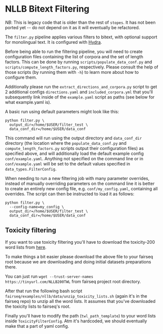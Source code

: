 # NLLB Bitext Filtering

*NB*: This is legacy code that is older than the rest of `stopes`. It has not been
ported yet -- do not depend on it as it will eventually be refactored.

The `filter.py` pipeline applies various filters to bitext, with optional support for
monolingual text. It is configured with [Hydra](https://hydra.cc/).

Before being able to run the filtering pipeline, you will need to create configuration
files containing the list of corpora and the set of length factors. This can be done
by running `scripts/populate_data_conf.py` and `scripts/compute_length_factors.py`,
respectively. Please consult the help of those scripts (by running them with `-h`) to
learn more about how to configure them.

Additionally please run the `extract_directions_and_corpora.py` script to get 2 additional configs
`directions.yaml` and `included_corpora.yml` that you'll subsequently link inside of the `example.yaml` script as paths (see below for what example.yaml is).

A basic run using default parameters might look like this:
```
python filter.py \
  output_dir=/home/$USER/filter_test \
  data_conf_dir=/home/$USER/data_conf
```
This command will run using the output directory and `data_conf_dir` directory (the
location where the `populate_data_conf.py` and `compute_length_factors.py` scripts
output their configuration files) as specified above, and will additionally load the
default example config `conf/example.yaml`. Anything not specified on the command line
or in `conf/example.yaml` will be set to the default values specified in
`data_types.FilterConfig`.

When needing to run a new filtering job with many parameter overrides, instead of
manually overriding parameters on the command line it is better to create an entirely
new config file, e.g. `conf/my_config.yaml`, containing all overrides. The script can
then be instructed to load it as follows:
```
python filter.py \
  --config-name=my_config \
  output_dir=/home/$USER/filter_test \
  data_conf_dir=/home/$USER/data_conf
```

## Toxicity filtering
If you want to use toxicity filtering you'll have to download the toxicity-200 word lists from [here](https://github.com/facebookresearch/flores/blob/main/toxicity/README.md).

To make things a bit easier please download the above file to your fairseq root because we are downloading and doing initial datasets preparations there.

You can just run `wget --trust-server-names https://tinyurl.com/NLLB200TWL` from fairseq project root directory.

After that run the following bash script `fairseq/examples/nllb/data/unzip_toxicity_lists.sh` (again it's in the fairseq repo) to unzip all the word lists. It assumes that you've downloaded the toxicity lists to fairseq's root.

Finally you'll have to modify the path (`twl_path_template`) to your word lists inside  `ToxicityFilterConfig`. Atm it's hardcoded, we should eventually make that a part of yaml config.


